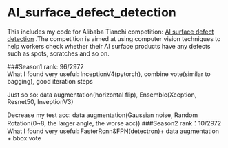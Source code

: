 # Al_surface_defect_detection
This includes my code for Alibaba Tianchi competition:  [Al surface defect detection](https://tianchi.aliyun.com/competition/introduction.htm?spm=5176.100066.0.0.704833afdEFFgH&raceId=231682)
.The competition is aimed at using computer vision techniques to help workers check whether their Al surface products have any defects such as spots, scratches and so on.

###Season1 rank: 96/2972     
  What I found very useful:  InceptionV4(pytorch),  combine vote(similar to bagging), good iteration steps
  
  Just so so:  data augmentation(horizontal flip), Ensemble(Xception, Resnet50, InveptionV3)
  
  Decrease my test acc:   data augmentation(Gaussian noise, Random Rotation(0~8, the larger angle, the worse acc))
###Season2 rank：10/2972     
  What I found very useful:   FasterRcnn&FPN(detectron)+ data augmentation + bbox vote 

